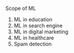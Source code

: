 Scope of ML
1. ML in education
2. ML in search engine
3. ML in digital marketing
4. ML in healthcare
5. Spam detection